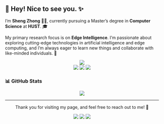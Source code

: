 ## 👋 Hey! Nice to see you. ✨

I’m **Sheng Zhong** 🧑‍💻, currently pursuing a Master’s degree in **Computer Science** at **HUST**. 🎓

My primary research focus is on **Edge Intelligence**. I’m passionate about exploring cutting-edge technologies in artificial intelligence and edge computing, and I’m always eager to learn new things and collaborate with like-minded individuals. 🌱

<p align="center">
    <img src="https://img.shields.io/badge/-Contact%20me-rgba(255, 255, 255, 0)?style=for-the-badge" />
    <br>
    <a href="https://github.com/ss-Zhong"><img src="https://img.shields.io/badge/-Github-000?style=for-the-badge&logo=Github&logoColor=white"/></a>
    <a href="mailto:shengzhong@hust.edu.cn"><img src="https://img.shields.io/badge/-email-c14438?style=for-the-badge&logo=Gmail&logoColor=white"/></a>
    <a href="https://steamcommunity.com/id/15307155035"><img src="https://img.shields.io/badge/-Steam-144c87?style=for-the-badge&logo=Steam&logoColor=white"/></a>
</p>

### 📊 GitHub Stats

<p align="center">
    <img src="https://github-readme-stats.vercel.app/api?username=ss-Zhong&show_icons=true&theme=tokyonight&hide_title=true&hide_border=true&bg_color=00000000" />
</p>

---

<p align="center">
    Thank you for visiting my page, and feel free to reach out to me! 🚀
</p>

<p align="center">
    <img src="https://badges.pufler.dev/visits/ss-Zhong/ss-Zhong?labelColor=91b0fc&color=47bdae" />
    <img src="https://badges.pufler.dev/repos/ss-Zhong?labelColor=91b0fc&color=47bdae" />
    <img src="https://badges.pufler.dev/updated/ss-Zhong/ss-Zhong?labelColor=91b0fc&color=47bdae" />
</p>
